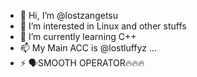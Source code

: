 - 👋 Hi, I’m @lostzangetsu
- 👀 I’m interested in Linux and other stuffs
- 🌱 I’m currently learning C++
- 📫 My Main ACC is @lostluffyz ...
- ⚡ 🗣️SMOOTH OPERATOR🔥🔥🔥

<!---
lostzangetsu/lostzangetsu is a ✨ special ✨ repository because its `README.md` (this file) appears on your GitHub profile.
You can click the Preview link to take a look at your changes.
--->

